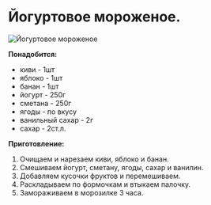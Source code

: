 # Йогуртовое мороженое.
![Йогуртовое мороженое](/images/Kulinar/IceCream/ice_yogurt.jpg 'Йогуртовое мороженое')

**Понадобится:**

- киви - 1шт
- яблоко - 1шт
- банан - 1шт
- йогурт - 250г
- сметана - 250г
- ягоды - по вкусу
- ванильный сахар - 2г
- сахар - 2ст.л.

**Приготовление:**

1. Очищаем и нарезаем киви, яблоко и банан.
2. Смешиваем йогурт, сметану, ягоды, сахар и ванилин.
3. Добавляем кусочки фруктов и перемешиваем.
4. Раскладываем по формочкам и втыкаем палочку.
5. Замораживаем в морозилке 3 часа.
